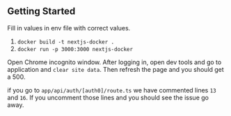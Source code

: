 ## Getting Started

Fill in values in env file with correct values.

1. `docker build -t nextjs-docker .`
2. `docker run -p 3000:3000 nextjs-docker`

Open Chrome incognito window. After logging in, open dev tools and go to application and `clear site data`. Then refresh the page and you should get a 500. 


if you go to `app/api/auth/[auth0]/route.ts` we have commented lines `13` and `16`. If you uncomment those lines and you should see the issue go away. 